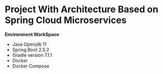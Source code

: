 # Project With Architecture Based on Spring Cloud Microservices

**Environment WorkSpace**

* Java Openjdk 11
* Spring Boot 2.5.2
* Gradle version 7.1.1
* Docker 
* Docker Compose
